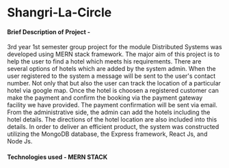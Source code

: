 # Shangri-La-Circle

#### Brief Description of Project -
3rd year 1st semester group project for the module Distributed Systems was developed using MERN stack framework. The major aim of this project is to help the user to find a hotel which meets his requirements. There are several options of hotels which are added by the system admin. When the user registered to the system a message will be sent to the user's contact number. Not only that but also the user can track the location of a particular hotel via google map. Once the hotel is choosen a registered customer can make the payment and confirm the booking via the payment gateway facility we have provided. The payment confirmation will be sent via email.
From the administrative side, the admin can add the hotels including the hotel details. The directions of the hotel location are also included into this details.
In order to deliver an efficient product, the system was constructed utilizing the MongoDB database, the Express framework, React Js, and Node Js.

#### Technologies used - MERN STACK
